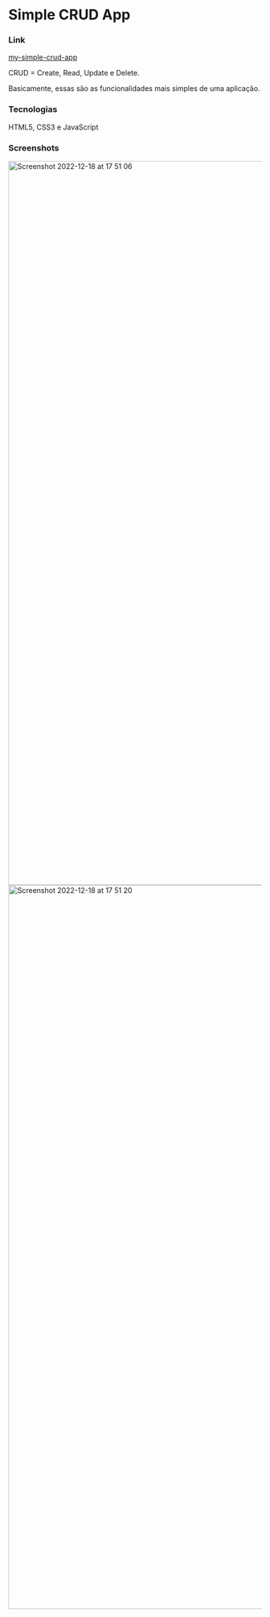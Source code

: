 # Simple CRUD App

### Link
[my-simple-crud-app](https://simpecrudapp.surge.sh/)

CRUD = Create, Read, Update e Delete.

Basicamente, essas são as funcionalidades mais simples de uma aplicação. 

### Tecnologias

HTML5, CSS3 e JavaScript

### Screenshots

<img width="1440" alt="Screenshot 2022-12-18 at 17 51 06" src="https://user-images.githubusercontent.com/35894743/208318826-d2cd4269-15f0-44ba-a6ba-5c7c85ec4613.png">

<img width="1440" alt="Screenshot 2022-12-18 at 17 51 20" src="https://user-images.githubusercontent.com/35894743/208318836-c0dfd7b9-265b-40e3-8403-2c2734990891.png">

